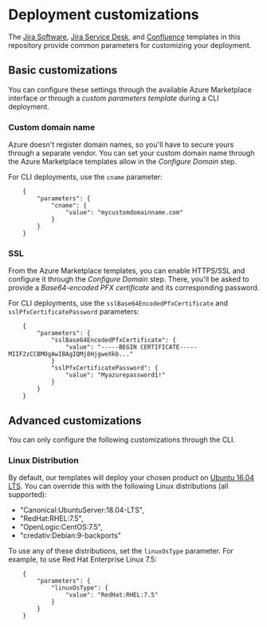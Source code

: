 # Deployment customizations

The [Jira Software](jira/azuredeploy.json), [Jira Service Desk](servicedesk/azuredeploy.json), and [Confluence](confluence/azuredeploy.json) templates in this repository provide common parameters for customizing your deployment.

## Basic customizations

You can configure these settings through the available Azure Marketplace interface *or* through a _custom parameters template_ during a CLI deployment.

### Custom domain name

Azure doesn't register domain names, so you'll have to secure yours through a separate vendor. You can set your custom domain name through the Azure Marketplace templates allow in the *Configure Domain* step.

For CLI deployments, use the `cname` parameter:

```
    {
        "parameters": {
            "cname": {
                "value": "mycustomdomainname.com"
            }
        }
    }
```

### SSL

From the Azure Marketplace templates, you can enable HTTPS/SSL and configure it through the *Configure Domain* step. There, you'll be asked to provide a _Base64-encoded PFX certificate_ and its corresponding password.

For CLI deployments, use the `sslBase64EncodedPfxCertificate` and `sslPfxCertificatePassword` parameters:

```
    {
        "parameters": {
            "sslBase64EncodedPfxCertificate": {
                "value": "-----BEGIN CERTIFICATE-----MIIF2zCCBMOgAwIBAgIQMj8HjgweXkb..."
            }
            "sslPfxCertificatePassword": {
                "value": "Myazurepassword1!"
            }
        }
    }
```

## Advanced customizations

You can only configure the following customizations through the CLI.

### Linux Distribution

By default, our templates will deploy your chosen product on [Ubuntu 16.04 LTS](https://wiki.ubuntu.com/XenialXerus/ReleaseNotes). You can override this with the following Linux distributions (all supported):

- "Canonical:UbuntuServer:18.04-LTS",
- "RedHat:RHEL:7.5",
- "OpenLogic:CentOS:7.5",
- "credativ:Debian:9-backports"

To use any of these distributions, set the `linuxOsType` parameter. For example, to use Red Hat Enterprise Linux 7.5:

```
    {
        "parameters": {
            "linuxOsType": {
                "value": "RedHat:RHEL:7.5"
            }
        }
    }
```
